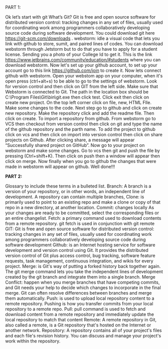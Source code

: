 PART 1:
 
Ok let’s start with git What’s Git? Git is free and open source software for distributed version control: tracking changes in any set of files, usually used for coordinating work among programmers collaboratively developing source code during software development. 
You could download git here https://git-scm.com/downloads . 
webstorm: idle a visual code that lets you link with github to store, sumit, and paired lines of codes.
 You can download webstorm through Jetstorm but to do that you have to apply for a student license. Sending you a photo of your College Id to get it. 
This is the link https://www.jetbrains.com/community/education/#students where you can download webstorm. 
Now let's set up your github account, to set up your account go to this link https://github.com/join to create it.
 Now lets connect github with webstorm. 
Open your webstom app on your computer, when it's open press (ctrl+alt+s) to be able to go to the settings of webstorm.
 Look for version control and then click on GIT from the left side. 
Make sure that Webstorm is connected to Git. 
The path in the location box should be C:\Program Files\Git\bin\git.exe then click test. 
Click exit then click on create new project. 
On the top left corner click on file, new, HTML FIle. 
Make some changes to the code. 
Next step go to github and click on create new repository. 
Make the repository click and add the readme file. Then click on create. To import a repository from github.
 From webstorm go to VCS then checkout from version control then click on git and type the name of the github repository  and the parth name. 
To add the project to github click on vcs and then click on import into version control then click on share projects on Github. 
After clicking share, a message will appear “Successfully shared project on GitHub”.
Now go to your project on webstorm and make some changes. 
Go to vcs then git and push the file by pressing (Ctrl+shift+K). 
Then click on push then a window will appear then click on merge.
 Now finally when you go to github the changes that were made in webstorm will appear on github. Well done!!!


<b>PART 2:</b>

Glossary to include these terms in a bulleted list.
Branch: A branch is a version of your repository, or in other words, an independent line of development. A repository can contain multiple branches,
Clone: is primarily used to point to an existing repo and make a clone or copy of that repo in a new directory, at another location. 
Commit: changes locally﻿ As your changes are ready to be committed, select the corresponding files or an entire changelist.
Fetch: a primary command used to download contents from a remote repository. git fetch is used in conjunction with git remote
GIT:  Git is free and open source software for distributed version control: tracking changes in any set of files, usually used for coordinating work among programmers collaboratively developing source code during software development
Github: is an Internet hosting service for software development and version control using Git. It provides the distributed version control of Git plus access control, bug tracking, software feature requests, task management, continuous integration, and wikis for every project.
Merge: is Git's way of putting a forked history back together again. The git merge command lets you take the independent lines of development created by the git branch and integrate them into a single branch.
Merge Conflict: happen when you merge branches that have competing commits, and Git needs your help to decide which changes to incorporate in the final merge. Git can often resolve differences between branches and merge them automatically.
Push: is used to upload local repository content to a remote repository. Pushing is how you transfer commits from your local repository to a remote repo.
Pull: pull command is used to fetch and download content from a remote repository and immediately update the local repository to match that content
Remote: A remote repository in Git, also called a remote, is a Git repository that's hosted on the Internet or another network.
Repository: A repository contains all of your project's files and each file's revision history. You can discuss and manage your project's work within the repository.

